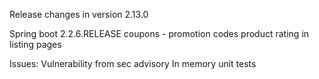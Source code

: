Release changes in version 2.13.0


Spring boot 2.2.6.RELEASE
coupons - promotion codes
product rating in listing pages


Issues:
Vulnerability from sec advisory
In memory unit tests



